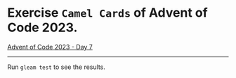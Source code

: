 # Exercise `Camel Cards` of Advent of Code 2023.

[Advent of Code 2023 - Day 7](https://adventofcode.com/2023/day/7)

---

Run `gleam test` to see the results.
